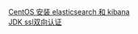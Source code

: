[CentOS 安装 elasticsearch 和 kibana](https://vencc.github.io/docs/elasticsearch)  
[JDK ssl双向认证](https://vencc.github.io/docs/ssl)  
